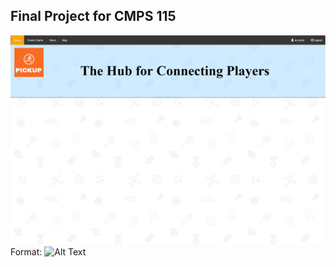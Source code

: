 ## Final Project for CMPS 115
![GitHub Logo](/DemoScreenshots/Capture.png)
Format: ![Alt Text](url)
